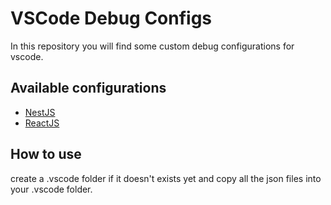 # VSCode Debug Configs

In this repository you will find some custom debug configurations for vscode.

## Available configurations

- [NestJS](https://github.com/willyamdev/vscode_debug_configs/tree/main/nestjs_vscode_debug)
- [ReactJS](https://github.com/willyamdev/vscode_debug_configs/tree/main/react_app_vscode_debug)

## How to use

create a .vscode folder if it doesn't exists yet and copy all the json files into your .vscode folder.
